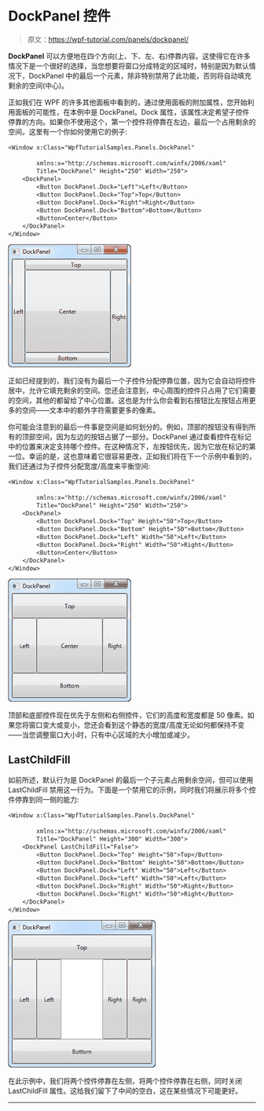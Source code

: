# DockPanel 控件

> 原文：<https://wpf-tutorial.com/panels/dockpanel/>

**DockPanel** 可以方便地在四个方向(上、下、左、右)停靠内容。这使得它在许多情况下是一个很好的选择，当您想要将窗口分成特定的区域时，特别是因为默认情况下，DockPanel 中的最后一个元素，除非特别禁用了此功能，否则将自动填充剩余的空间(中心)。

正如我们在 WPF 的许多其他面板中看到的，通过使用面板的附加属性，您开始利用面板的可能性，在本例中是 DockPanel。Dock 属性，该属性决定希望子控件停靠的方向。如果你不使用这个，第一个控件将停靠在左边，最后一个占用剩余的空间。这里有一个你如何使用它的例子:

```
<Window x:Class="WpfTutorialSamples.Panels.DockPanel"

        xmlns:x="http://schemas.microsoft.com/winfx/2006/xaml"
        Title="DockPanel" Height="250" Width="250">
	<DockPanel>
		<Button DockPanel.Dock="Left">Left</Button>
		<Button DockPanel.Dock="Top">Top</Button>
		<Button DockPanel.Dock="Right">Right</Button>
		<Button DockPanel.Dock="Bottom">Bottom</Button>
		<Button>Center</Button>
	</DockPanel>
</Window>
```

![](img/4f066b847aec583e29e3b8704e1648fb.png "A simple DockPanel")

正如已经提到的，我们没有为最后一个子控件分配停靠位置，因为它会自动将控件居中，允许它填充剩余的空间。您还会注意到，中心周围的控件只占用了它们需要的空间，其他的都留给了中心位置。这也是为什么你会看到右按钮比左按钮占用更多的空间——文本中的额外字符需要更多的像素。

你可能会注意到的最后一件事是空间是如何划分的。例如，顶部的按钮没有得到所有的顶部空间，因为左边的按钮占据了一部分。DockPanel 通过查看控件在标记中的位置来决定支持哪个控件。在这种情况下，左按钮优先，因为它放在标记的第一位。幸运的是，这也意味着它很容易更改，正如我们将在下一个示例中看到的，我们还通过为子控件分配宽度/高度来平衡空间:

<input type="hidden" name="IL_IN_ARTICLE">

```
<Window x:Class="WpfTutorialSamples.Panels.DockPanel"

        xmlns:x="http://schemas.microsoft.com/winfx/2006/xaml"
        Title="DockPanel" Height="250" Width="250">
	<DockPanel>
		<Button DockPanel.Dock="Top" Height="50">Top</Button>
		<Button DockPanel.Dock="Bottom" Height="50">Bottom</Button>
		<Button DockPanel.Dock="Left" Width="50">Left</Button>
		<Button DockPanel.Dock="Right" Width="50">Right</Button>	
		<Button>Center</Button>
	</DockPanel>
</Window>
```

![](img/0d91971ceed7f4338e6c3e51a1bc4be1.png "A DockPanel where width or heights has been specified for the child controls")

顶部和底部控件现在优先于左侧和右侧控件，它们的高度和宽度都是 50 像素。如果您将窗口变大或变小，您还会看到这个静态的宽度/高度无论如何都保持不变——当您调整窗口大小时，只有中心区域的大小增加或减少。

## LastChildFill

如前所述，默认行为是 DockPanel 的最后一个子元素占用剩余空间，但可以使用 LastChildFill 禁用这一行为。下面是一个禁用它的示例，同时我们将展示将多个控件停靠到同一侧的能力:

```
<Window x:Class="WpfTutorialSamples.Panels.DockPanel"

        xmlns:x="http://schemas.microsoft.com/winfx/2006/xaml"
        Title="DockPanel" Height="300" Width="300">
	<DockPanel LastChildFill="False">
		<Button DockPanel.Dock="Top" Height="50">Top</Button>
		<Button DockPanel.Dock="Bottom" Height="50">Bottom</Button>
		<Button DockPanel.Dock="Left" Width="50">Left</Button>
		<Button DockPanel.Dock="Left" Width="50">Left</Button>
		<Button DockPanel.Dock="Right" Width="50">Right</Button>
		<Button DockPanel.Dock="Right" Width="50">Right</Button>
	</DockPanel>
</Window>
```

![](img/95a690178f9c3dcc9ac0f92c7b7ce53e.png "A DockPanel where the LastChildFill property has been disabled")

在此示例中，我们将两个控件停靠在左侧，将两个控件停靠在右侧，同时关闭 LastChildFill 属性。这给我们留下了中间的空白，这在某些情况下可能更好。

* * *